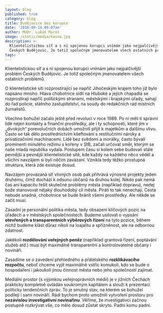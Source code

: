 ```yaml
---
layout: blog
published: true
category: blog
title: Budějovice bez korupce
date: '2018-09-14 09:07am'
author: MUDr. Lukáš Mareš
image: /static/media/kasna.jpg
description: >-
  Klientelistickou síť a s ní spojenou korupci vnímám jako nejpalčivější problém
  Českých Budějovic. Je totiž společným jmenovatelem všech ostatních problémů.
tags: '  '
---
```

Klientelistickou síť a s ní spojenou korupci vnímám jako nejpalčivější problém Českých Budějovic. Je totiž společným jmenovatelem všech ostatních problémů.

O klientelistické síti rozprostírající se napříč Jihočeským krajem toho již bylo napsáno mnoho. Hlava chobotnice sídlí na Hluboké a jejích chapadla se rozprostírají napříč politickými stranami, městskými i krajskými úřady, sahají do řad policie, státního zastupitelství, na soudy do redakčních rad místních žurnalistů.

Všechno bohužel začalo ještě před revolucí v roce 1989. Po ní měli ti správní lidé nejen kontakty a finanční prostředky, ale i ty schopnosti, které jim v „divokých“ porevolučních dobách umožnili přijít k majetkům a dalšímu vlivu. Často se tak dělo prostřednictvím kšeftování s restitučními nároky a privatizačními machinacemi. Lidé bez svědomí a morálky, často bývalí prominenti minulého režimu s kořeny v StB, začali určovat směr, kterým se naše mladá republika vydala. Postupem času si kolem sebe budovali stále pevnější a pevnější klientelistické sítě, kde každý na každého něco věděl a všichni navzájem si byli něčím zavázaní. Vznikla tedy těžko prostupná struktura, která zde existuje dosud.

Navzájem provázaná síť vlivných osob pak přihrává výnosné projekty jeden druhému, čímž dochází k odsunu občanů na druhou kolej. Nikdo pak nemá čas ani kapacitu řešit skutečné problémy města (například dopravu), nedej bože stanovovat nějaký dlouhodobý cíl města. Piráti to tak nenechají. Cesta nebude snadná, chobotnice se bude bránit všemi prostředky. Ale někde se začít musí.

Zásadní je personální politika města, tedy obsazení klíčových pozic na úřadech a v městských společnostech. Budeme usilovat o vypsání **otevřených a transparentních výběrových řízení** na tyto pozice, během nichž budeme klást důraz nikoli na loajalitu a spřízněnost, ale na odbornou zdatnost.

Jakékoli **rozdělování veřejných peněz** (například grantová řízení, poptávání služeb atd.) musí být maximálně transparentní a kontrolovatelné občany i novináři.

Zasadíme se o zavedení přehledného a přátelského **rozklikávacího rozpočtu**, neboť chceme vyjít maximálně vstříc komukoli, kdo se bude o hospodaření i jakoukoli jinou činnost města nebo jeho společností zajímat.

Mediální prostor (s výjimkou veřejnoprávních médií) je v jižních Čechách prakticky kompletně ovládán soukromým kapitálem a slouží k prezentaci politicky tendenčních zpráv. To je smutný stav, na kterém se bohužel podílejí i sami novináři. Rádi bychom proto umožnili vytvoření prostoru pro **nezávislou investigativní novinařinu**. Věříme, že investigativci začnou postupně rozkrývat vše, co mělo dosud zůstat skryto. Padni komu padni.
